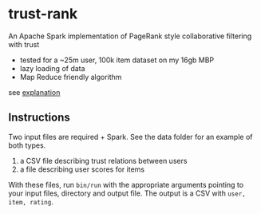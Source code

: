 trust-rank
==========

An Apache Spark implementation of PageRank style collaborative filtering with trust

- tested for a ~25m user, 100k item dataset on my 16gb MBP
- lazy loading of data
- Map Reduce friendly algorithm

see [explanation](http://sites.google.com/site/allentranucla/research)

## Instructions

Two input files are required + Spark.  See the data folder for an example of both types.  

1. a CSV file describing trust relations between users
2. a file describing user scores for items

With these files, run `bin/run` with the appropriate arguments pointing to your input files, directory and output file.  The output is a CSV with `user, item, rating`. 
